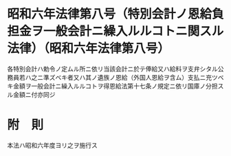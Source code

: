 # 昭和六年法律第八号（特別会計ノ恩給負担金ヲ一般会計ニ繰入ルルコトニ関スル法律）（昭和六年法律第八号）
各特別会計ハ勅令ノ定ムル所ニ依リ当該会計ニ於テ俸給又ハ給料ヲ支弁シタル公務員若ハ之ニ準ズベキ者又ハ其ノ遺族ノ恩給（外国人恩給ヲ含ム）支払ニ充ツベキ金額ヲ一般会計ニ繰入ルルコトヲ得恩給法第十七条ノ規定ニ依リ国庫ノ分担スル金額ニ付亦同ジ
# 附　則
本法ハ昭和六年度ヨリ之ヲ施行ス
